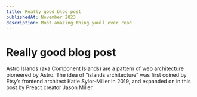 ```yaml
---
title: Really good blog post
publishedAt: November 2023
description: Most amazing thing youll ever read 
---
```


# Really good blog post

Astro Islands (aka Component Islands) are a pattern of web architecture pioneered by Astro. The idea of “islands architecture” was first coined by Etsy’s frontend architect Katie Sylor-Miller in 2019, and expanded on in this post by Preact creator Jason Miller.